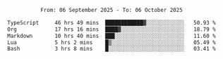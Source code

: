 <div align="center">
<p style="text-align: center;">
<!--START_SECTION:waka-->

```txt
From: 06 September 2025 - To: 06 October 2025

TypeScript     46 hrs 49 mins  ████████████▓░░░░░░░░░░░░   50.93 %
Org            17 hrs 16 mins  ████▓░░░░░░░░░░░░░░░░░░░░   18.79 %
Markdown       10 hrs 40 mins  ███░░░░░░░░░░░░░░░░░░░░░░   11.60 %
Lua            5 hrs 2 mins    █▒░░░░░░░░░░░░░░░░░░░░░░░   05.49 %
Bash           3 hrs 8 mins    █░░░░░░░░░░░░░░░░░░░░░░░░   03.41 %
```

<!--END_SECTION:waka-->
</p>
</div>
